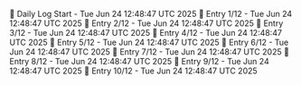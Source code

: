 📅 Daily Log Start - Tue Jun 24 12:48:47 UTC 2025
📌 Entry 1/12 - Tue Jun 24 12:48:47 UTC 2025
📌 Entry 2/12 - Tue Jun 24 12:48:47 UTC 2025
📌 Entry 3/12 - Tue Jun 24 12:48:47 UTC 2025
📌 Entry 4/12 - Tue Jun 24 12:48:47 UTC 2025
📌 Entry 5/12 - Tue Jun 24 12:48:47 UTC 2025
📌 Entry 6/12 - Tue Jun 24 12:48:47 UTC 2025
📌 Entry 7/12 - Tue Jun 24 12:48:47 UTC 2025
📌 Entry 8/12 - Tue Jun 24 12:48:47 UTC 2025
📌 Entry 9/12 - Tue Jun 24 12:48:47 UTC 2025
📌 Entry 10/12 - Tue Jun 24 12:48:47 UTC 2025
